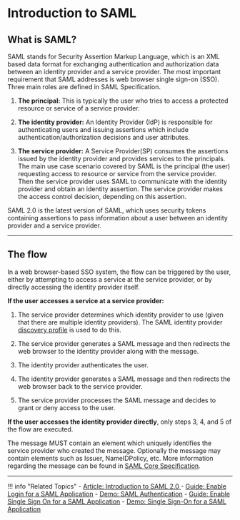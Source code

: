# Introduction to SAML

## What is SAML?

SAML stands for Security Assertion Markup Language, which is an XML based data format for exchanging authentication and authorization data between an identity provider and a service provider. The most important requirement that SAML addresses is web browser single sign-on (SSO). Three main roles are defined in SAML Specification.

1. **The principal:** This is typically the user who tries to access a protected resource or service of a service provider.

2. **The identity provider:** An Identity Provider (IdP) is responsible for authenticating users and issuing assertions which include authentication/authorization decisions and user attributes.

3. **The service provider:** A Service Provider(SP) consumes the assertions issued by the identity provider and provides services to the principals.
The main use case scenario covered by SAML is the principal (the user) requesting access to resource or service from the service provider. Then the service provider uses SAML to communicate with the identity provider and obtain an identity assertion. The service provider makes the access control decision, depending on this assertion.

SAML 2.0 is the latest version of SAML, which uses security tokens containing assertions to pass information about a user between an identity provider and a service provider.

---

## The flow

In a web browser-based SSO system, the flow can be triggered by the user, either by attempting to access a service at the service provider, or by directly accessing the identity provider itself.

**If the user accesses a service at a service provider:**

1. The service provider determines which identity provider to use (given that there are multiple identity providers). The SAML identity provider [discovery profile](http://docs.oasis-open.org/security/saml/Post2.0/sstc-saml-idp-discovery.pdf) is used to do this.

2. The service provider generates a SAML message and then redirects the web browser to the identity provider along with the message.

3. The identity provider authenticates the user.

4. The identity provider generates a SAML message and then redirects the web browser back to the service provider.

5. The service provider processes the SAML message and decides to grant or deny access to the user.

**If the user accesses the identity provider directly**, only steps 3, 4, and 5 of the flow are executed. 

The message MUST contain an element which uniquely identifies the service provider who created the message. Optionally the message may contain elements such as Issuer, NameIDPolicy, etc. More information regarding the message can be found in [SAML Core Specification](https://www.oasis-open.org/committees/download.php/35711/sstc-saml-core-errata-2.0-wd-06-diff.pdf).

---

!!! info "Related Topics"
    - [Article: Introduction to SAML 2.0 ](https://wso2.com/library/articles/2014/02/introduction-to-security-assertion-markup-language-2.0/)
    - [Guide: Enable Login for a SAML Application](../../../guides/login/webapp-saml)
    - [Demo: SAML Authentication](../../../quick-starts/webapp-saml-sample)
    - [Guide: Enable Single Sign On for a SAML Application](../../../guides/login/sso-for-saml)
    - [Demo: Single Sign-On for a SAML Application](../../../quick-starts/sso-for-saml-apps)
